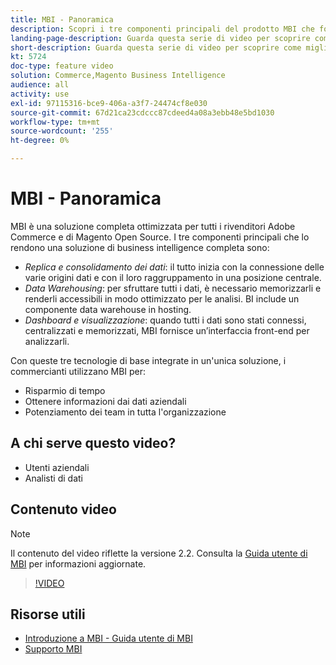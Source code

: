 ```yaml
---
title: MBI - Panoramica
description: Scopri i tre componenti principali del prodotto MBI che forniscono una soluzione di business intelligence completa.
landing-page-description: Guarda questa serie di video per scoprire come migliorare le informazioni e i risultati aziendali attraverso l’aggregazione, l’analisi e la visualizzazione dei dati.
short-description: Guarda questa serie di video per scoprire come migliorare le informazioni e i risultati aziendali attraverso l’aggregazione, l’analisi e la visualizzazione dei dati.
kt: 5724
doc-type: feature video
solution: Commerce,Magento Business Intelligence
audience: all
activity: use
exl-id: 97115316-bce9-406a-a3f7-24474cf8e030
source-git-commit: 67d21ca23cdccc87cdeed4a08a3ebb48e5bd1030
workflow-type: tm+mt
source-wordcount: '255'
ht-degree: 0%

---
```


# MBI - Panoramica

MBI è una soluzione completa ottimizzata per tutti i rivenditori Adobe Commerce e di Magento Open Source. I tre componenti principali che lo rendono una soluzione di business intelligence completa sono:

- _Replica e consolidamento dei dati_: il tutto inizia con la connessione delle varie origini dati e con il loro raggruppamento in una posizione centrale.
- _Data Warehousing_: per sfruttare tutti i dati, è necessario memorizzarli e renderli accessibili in modo ottimizzato per le analisi. BI include un componente data warehouse in hosting.
- _Dashboard e visualizzazione_: quando tutti i dati sono stati connessi, centralizzati e memorizzati, MBI fornisce un’interfaccia front-end per analizzarli.

Con queste tre tecnologie di base integrate in un&#39;unica soluzione, i commercianti utilizzano MBI per:

- Risparmio di tempo
- Ottenere informazioni dai dati aziendali
- Potenziamento dei team in tutta l&#39;organizzazione

## A chi serve questo video?

- Utenti aziendali
- Analisti di dati

## Contenuto video

>[!NOTE]
>
>Il contenuto del video riflette la versione 2.2. Consulta la [Guida utente di MBI](https://experienceleague.adobe.com/docs/commerce-business-intelligence/mbi/guide-overview.html) per informazioni aggiornate.

>[!VIDEO](https://video.tv.adobe.com/v/35979?quality=12&learn=on)

## Risorse utili

- [Introduzione a MBI - Guida utente di MBI](https://experienceleague.adobe.com/docs/commerce-business-intelligence/mbi/getting-started.html)
- [Supporto MBI](https://experienceleague.adobe.com/docs/commerce-knowledge-base/kb/troubleshooting/miscellaneous/mbi-service-policies.html)
